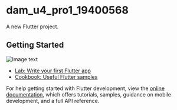 # dam_u4_pro1_19400568

A new Flutter project.

## Getting Started




![Image text](https://drive.google.com/file/d/14YEGf64oymCwUbEt1bUZILKR385PnBIG/view)

- [Lab: Write your first Flutter app](https://docs.flutter.dev/get-started/codelab)
- [Cookbook: Useful Flutter samples](https://docs.flutter.dev/cookbook)

For help getting started with Flutter development, view the
[online documentation](https://docs.flutter.dev/), which offers tutorials,
samples, guidance on mobile development, and a full API reference.
